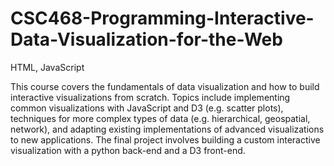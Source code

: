 # CSC468-Programming-Interactive-Data-Visualization-for-the-Web

HTML, JavaScript

This course covers the fundamentals of data visualization and how to build interactive visualizations from scratch.  Topics include implementing common visualizations with JavaScript and D3 (e.g. scatter plots), techniques for more complex types of data (e.g. hierarchical, geospatial, network), and adapting existing implementations of advanced visualizations to new applications. The final project involves building a custom interactive visualization with a python back-end and a D3 front-end.
